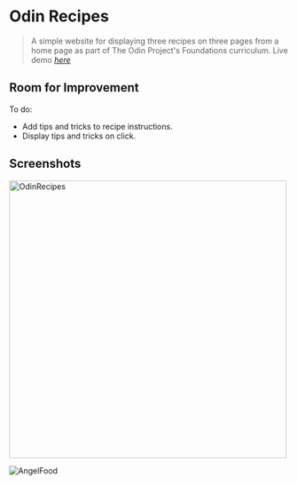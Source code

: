 # Odin Recipes
> A simple website for displaying three recipes on three pages from a home page as part of The Odin Project's Foundations curriculum.
> Live demo [_here_](https://doozles411.github.io/odin-recipes/)

## Room for Improvement
To do:
- Add tips and tricks to recipe instructions.
- Display tips and tricks on click.

## Screenshots
<img width="500" alt="OdinRecipes" src="https://user-images.githubusercontent.com/96557009/178850856-861e0596-1dce-43ae-9211-3332359bb3a3.png">

![AngelFood](https://user-images.githubusercontent.com/96557009/178851057-8934d9a7-1a43-44a6-9b18-155d07e4ce3c.png)

